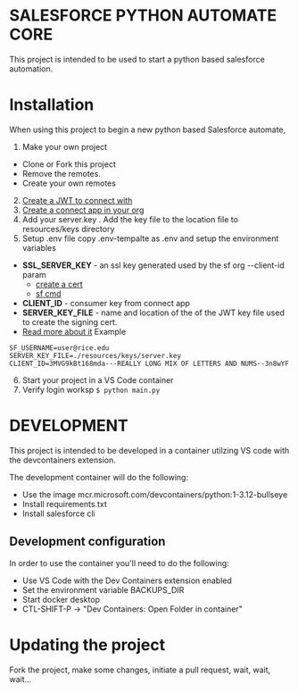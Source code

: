 # SALESFORCE PYTHON AUTOMATE CORE
This project is intended to be used to start a python based salesforce automation.  

# Installation
When using this project to begin a new python based Salesforce automate, 

1. Make your own project
- Clone or Fork this project
- Remove the remotes.
- Create your own remotes

2. [Create a JWT to connect with](https://developer.salesforce.com/docs/atlas.en-us.sfdx_dev.meta/sfdx_dev/sfdx_dev_auth_key_and_cert.htm)
3. [Create a connect app in your org](https://developer.salesforce.com/docs/atlas.en-us.sfdx_dev.meta/sfdx_dev/sfdx_dev_auth_connected_app.htm)
4. Add your server.key .  Add the key file to the location file to resources/keys directory
5. Setup .env file
copy .env-tempalte as .env and setup the environment variables

- **SSL_SERVER_KEY** - an ssl key generated used by the sf org --client-id param    
  - [create a cert](https://help.salesforce.com/s/articleView?id=xcloud.security_keys_creating.htm&type=5)  
  - [sf cmd](https://developer.salesforce.com/docs/atlas.en-us.sfdx_cli_reference.meta/sfdx_cli_reference/cli_reference_org_commands_unified.htm#cli_reference_org_login_jwt_unified)
- **CLIENT_ID** - consumer key from connect app
- **SERVER_KEY_FILE** - name and location of the of the JWT key file used to create the signing cert.
- [Read more about it](https://developer.salesforce.com/docs/atlas.en-us.sfdx_dev.meta/sfdx_dev/sfdx_dev_auth_key_and_cert.htm)
Example
```
SF_USERNAME=user@rice.edu
SERVER_KEY_FILE=./resources/keys/server.key
CLIENT_ID=3MVG9kBt168mda---REALLY LONG MIX OF LETTERS AND NUMS--3n8wYF
```
6. Start your project in a VS Code container
7. Verify login worksp
`$ python main.py`


# DEVELOPMENT
This project is intended to be developed in a container utilzing VS code with the devcontainers extension.

The development container will do the following:
- Use the image mcr.microsoft.com/devcontainers/python:1-3.12-bullseye
- Install requirements.txt
- Install salesforce cli

## Development configuration
In order to use the container you'll need to do the following:
- Use VS Code with the Dev Containers extension enabled
- Set the environment variable BACKUPS_DIR
- Start docker desktop
- CTL-SHIFT-P -> "Dev Containers: Open Folder in container"

# Updating the project
Fork the project, make some changes, initiate a pull request, wait, wait, wait...


